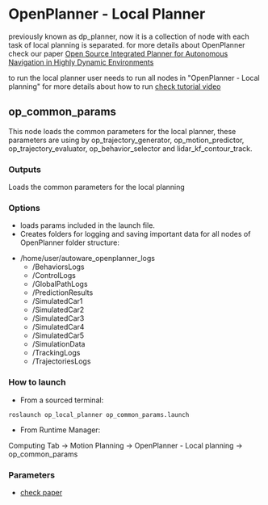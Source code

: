 # OpenPlanner - Local Planner

previously known as dp_planner, now it is a collection of node with each task of local planning is separated.
for more details about OpenPlanner check our paper [Open Source Integrated Planner for Autonomous Navigation in Highly Dynamic Environments](https://www.fujipress.jp/jrm/rb/robot002900040668/)

to run the local planner user needs to run all nodes in "OpenPlanner - Local planning"
for more details about how to run [check tutorial video](https://youtu.be/BS5nLtBsXPE)

## op_common_params

This node loads the common parameters for the local planner, these parameters are using by op_trajectory_generator, op_motion_predictor, op_trajectory_evaluator, op_behavior_selector and lidar_kf_contour_track. 

### Outputs
Loads the common parameters for the local planning 

### Options
 * loads params included in the launch file. 
 * Creates folders for logging and saving important data for all nodes of OpenPlanner 
folder structure: 

- /home/user/autoware_openplanner_logs
  - /BehaviorsLogs
  - /ControlLogs
  - /GlobalPathLogs
  - /PredictionResults
  - /SimulatedCar1
  - /SimulatedCar2
  - /SimulatedCar3
  - /SimulatedCar4
  - /SimulatedCar5
  - /SimulationData
  - /TrackingLogs
  - /TrajectoriesLogs

### How to launch

* From a sourced terminal:

`roslaunch op_local_planner op_common_params.launch `

* From Runtime Manager:

Computing Tab -> Motion Planning -> OpenPlanner - Local planning  -> op_common_params

### Parameters 
 * [check paper](https://www.fujipress.jp/jrm/rb/robot002900040668/)


